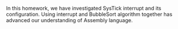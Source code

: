 In this homework, we have investigated SysTick interrupt and its configuration. Using interrupt 
and BubbleSort algorithm together has advanced our understanding of Assembly language.

